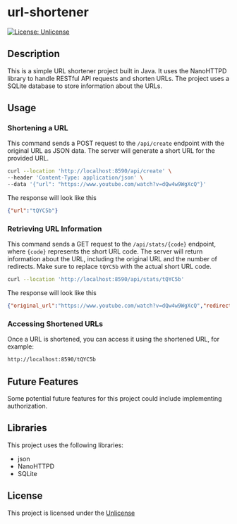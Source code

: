 # url-shortener
[![License: Unlicense](https://img.shields.io/badge/license-Unlicense-blue.svg)](http://unlicense.org/)

## Description

This is a simple URL shortener project built in Java. It uses the NanoHTTPD library to handle RESTful API requests and shorten URLs. The project uses a SQLite database to store information about the URLs.

## Usage

### Shortening a URL

This command sends a POST request to the `/api/create` endpoint with the original URL as JSON data. The server will generate a short URL for the provided URL.

```bash
curl --location 'http://localhost:8590/api/create' \
--header 'Content-Type: application/json' \
--data '{"url": "https://www.youtube.com/watch?v=dQw4w9WgXcQ"}'
```

The response will look like this
```json
{"url":"tQYC5b"}
```

### Retrieving URL Information

This command sends a GET request to the `/api/stats/{code}` endpoint, where `{code}` represents the short URL code. The server will return information about the URL, including the original URL and the number of redirects.
Make sure to replace `tQYC5b` with the actual short URL code.
```bash
curl --location 'http://localhost:8590/api/stats/tQYC5b'
```

The response will look like this
```json
{"original_url":"https://www.youtube.com/watch?v=dQw4w9WgXcQ","redirects":0,"shortened_url":"tQYC5b"}
```

### Accessing Shortened URLs

Once a URL is shortened, you can access it using the shortened URL, for example:

```bash
http://localhost:8590/tQYC5b
```

## Future Features

Some potential future features for this project could include implementing authorization.

## Libraries

This project uses the following libraries:

- json
- NanoHTTPD
- SQLite

## License

This project is licensed under the [Unlicense](http://unlicense.org/)
